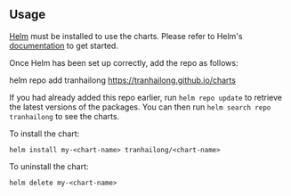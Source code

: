 ## Usage

[Helm](https://helm.sh) must be installed to use the charts.  Please refer to
Helm's [documentation](https://helm.sh/docs) to get started.

Once Helm has been set up correctly, add the repo as follows:

  helm repo add tranhailong https://tranhailong.github.io/charts

If you had already added this repo earlier, run `helm repo update` to retrieve
the latest versions of the packages.  You can then run `helm search repo
tranhailong` to see the charts.

To install the <chart-name> chart:

    helm install my-<chart-name> tranhailong/<chart-name>

To uninstall the chart:

    helm delete my-<chart-name>